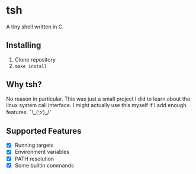# tsh

A tiny shell written in C.

## Installing

1. Clone repository
2. `make install`

## Why tsh?

No reason in particular. This was just a small project I did to learn about
the linux system call interface. I might actually use this myself if I add
enough features. ¯\\\_(ツ)\_/¯

## Supported Features

- [x] Running targets
- [x] Environment variables
- [x] PATH resolution
- [x] Some builtin commands
